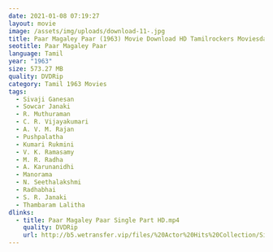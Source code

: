 ```yaml
---
date: 2021-01-08 07:19:27
layout: movie
image: /assets/img/uploads/download-11-.jpg
title: Paar Magaley Paar (1963) Movie Download HD Tamilrockers Moviesda
seotitle: Paar Magaley Paar
language: Tamil
year: "1963"
size: 573.27 MB
quality: DVDRip
category: Tamil 1963 Movies
tags:
  - Sivaji Ganesan
  - Sowcar Janaki
  - R. Muthuraman
  - C. R. Vijayakumari
  - A. V. M. Rajan
  - Pushpalatha
  - Kumari Rukmini
  - V. K. Ramasamy
  - M. R. Radha
  - A. Karunanidhi
  - Manorama
  - N. Seethalakshmi
  - Radhabhai
  - S. R. Janaki
  - Thambaram Lalitha
dlinks:
  - title: Paar Magaley Paar Single Part HD.mp4
    quality: DVDRip
    url: http://b5.wetransfer.vip/files/%20Actor%20Hits%20Collection/Sivaji%20Movies%20Collections/Paar%20Magaley%20Paar%20(1963)/Paar%20Magaley%20Paar%20%20Single%20Part%20HD.mp4
---
```

